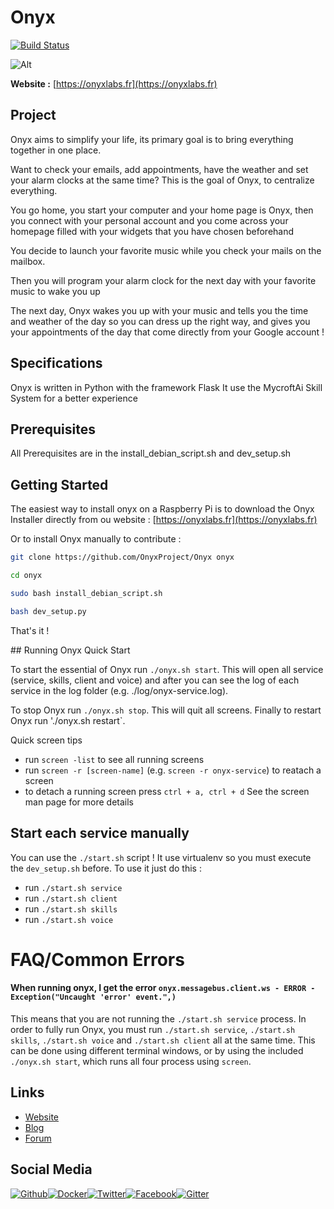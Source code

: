 # Onyx

[![Build Status](https://travis-ci.org/OnyxProject/Onyx.svg?branch=master)](https://travis-ci.org/OnyxProject/Onyx)

![Alt](http://nsa38.casimages.com/img/2017/06/08/17060809355462415.png)

**Website :** [https://onyxlabs.fr](https://onyxlabs.fr)

## Project

Onyx aims to simplify your life, its primary goal is to bring everything together in one place.

Want to check your emails, add appointments, have the weather and set your alarm clocks at the same time? This is the goal of Onyx, to centralize everything.

You go home, you start your computer and your home page is Onyx, then you connect with your personal account and you come across your homepage filled with your widgets that you have chosen beforehand

You decide to launch your favorite music while you check your mails on the mailbox.

Then you will program your alarm clock for the next day with your favorite music to wake you up

The next day, Onyx wakes you up with your music and tells you the time and weather of the day so you can dress up the right way, and gives you your appointments of the day that come directly from your Google account !

## Specifications

Onyx is written in Python with the framework Flask
It use the MycroftAi Skill System for a better experience

## Prerequisites

All Prerequisites are in the install_debian_script.sh and dev_setup.sh


## Getting Started

The easiest way to install onyx on a Raspberry Pi is to download the Onyx Installer directly from ou website : [https://onyxlabs.fr](https://onyxlabs.fr)

Or to install Onyx manually to contribute :

```bash
git clone https://github.com/OnyxProject/Onyx onyx
```

```bash
cd onyx
```

```bash
sudo bash install_debian_script.sh
```

```bash
bash dev_setup.py
```

That's it !

## Running Onyx Quick Start

To start the essential of Onyx run `./onyx.sh start`. This will open all service (service, skills, client and voice) and after you can see the log of each service in the log folder (e.g. ./log/onyx-service.log).

To stop Onyx run `./onyx.sh stop`. This will quit all screens.
Finally to restart Onyx run './onyx.sh restart`.

Quick screen tips
- run `screen -list` to see all running screens
- run `screen -r [screen-name]` (e.g. `screen -r onyx-service`) to reatach a screen
- to detach a running screen press `ctrl + a, ctrl + d`
See the screen man page for more details

## Start each service manually

You can use the `./start.sh` script !
It use virtualenv so you must execute the `dev_setup.sh` before.
To use it just do this :

- run `./start.sh service`
- run `./start.sh client`
- run `./start.sh skills`
- run `./start.sh voice`

# FAQ/Common Errors

#### When running onyx, I get the error `onyx.messagebus.client.ws - ERROR - Exception("Uncaught 'error' event.",)`

This means that you are not running the `./start.sh service` process. In order to fully run Onyx, you must run `./start.sh service`, `./start.sh skills`, `./start.sh voice` and `./start.sh client` all at the same time. This can be done using different terminal windows, or by using the included `./onyx.sh start`, which runs all four process using `screen`.

## Links

- [Website](http://onyxlabs.fr)
- [Blog](http://onyxlabs.fr/blog)
- [Forum](http://community.onyxlabs.fr)

## Social Media

[![Github](https://github.frapsoft.com/social/github.png)](https://github.com/OnyxProject/Onyx)[![Docker](https://github.frapsoft.com/social/docker.png)](https://hub.docker.com/r/onyxproject/onyx/)[![Twitter](https://github.frapsoft.com/social/twitter.png)](https://twitter.com/LabsOnyx)[![Facebook](https://github.frapsoft.com/social/facebook.png)](https://www.facebook.com/LabsOnyx/)[![Gitter](https://github.frapsoft.com/social/gitter.png)](https://gitter.im/onyxproject)
